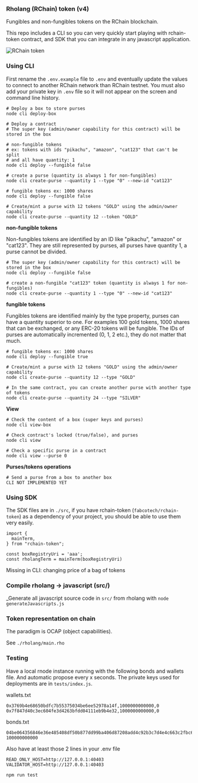 ### Rholang (RChain) token (v4)

Fungibles and non-fungibles tokens on the RChain blockchain.

This repo includes a CLI so you can very quickly start playing with rchain-token contract, and SDK that you can integrate in any javascript application.

![RChain token](https://i.ibb.co/qrnCwVp/rchaintoken.png)

### Using CLI

First rename the `.env.example` file to `.env` and eventually update the values to connect to another RChain network than RChain testnet. You must also add your private key in `.env` file so it will not appear on the screen and command line history.

```
# Deploy a box to store purses
node cli deploy-box

# Deploy a contract
# The super key (admin/owner capability for this contract) will be stored in the box

# non-fungible tokens
# ex: tokens with ids "pikachu", "amazon", "cat123" that can't be split
# and all have quantity: 1
node cli deploy --fungible false

# create a purse (quantity is always 1 for non-fungibles)
node cli create-purse --quantity 1 --type "0" --new-id "cat123"

# fungible tokens ex: 1000 shares
node cli deploy --fungible false

# Create/mint a purse with 12 tokens "GOLD" using the admin/owner capability
node cli create-purse --quantity 12 --token "GOLD"
```

**non-fungible tokens**

Non-fungibles tokens are identified by an ID like "pikachu", "amazon" or "cat123". They are still represented by purses, all purses have quantity 1, a purse cannot be divided.

```
# The super key (admin/owner capability for this contract) will be stored in the box
node cli deploy --fungible false

# create a non-fungible "cat123" token (quantity is always 1 for non-fungibles)
node cli create-purse --quantity 1 --type "0" --new-id "cat123"
```

**fungible tokens**

Fungibles tokens are identified mainly by the type property, purses can have a quantity superior to one. For examples 100 gold tokens, 1000 shares that can be exchanged, or any ERC-20 tokens will be fungible. The IDs of purses are automatically incremented (0, 1, 2 etc.), they do not matter that much.

```
# fungible tokens ex: 1000 shares
node cli deploy --fungible true

# Create/mint a purse with 12 tokens "GOLD" using the admin/owner capability
node cli create-purse --quantity 12 --type "GOLD"

# In the same contract, you can create another purse with another type of tokens
node cli create-purse --quantity 24 --type "SILVER"
```

**View**

```
# Check the content of a box (super keys and purses)
node cli view-box
```

```
# Check contract's locked (true/false), and purses
node cli view
```

```
# Check a specific purse in a contract
node cli view --purse 0
```

**Purses/tokens operations**

```
# Send a purse from a box to another box
CLI NOT IMPLEMENTED YET
```

### Using SDK

The SDK files are in `./src`, if you have rchain-token (`fabcotech/rchain-token`) as a dependency of your project, you should be able to use them very easily.

```
import {
  mainTerm,
} from "rchain-token";

const boxRegistryUri = 'aaa';
const rholangTerm = mainTerm(boxRegistryUri)
```

Missing in CLI: changing price of a bag of tokens

### Compile rholang -> javascript (src/)

\_Generate all javascript source code in `src/` from rholang with `node generateJavascripts.js`

### Token representation on chain

The paradigm is OCAP (object capabilities).

See `./rholang/main.rho`

### Testing

Have a local rnode instance running with the following bonds and wallets file. And automatic propose every x seconds. The private keys used for deployments are in `tests/index.js`.

wallets.txt

```
0x3769b4e68650bdfc7b55375034be6ee52978a14f,1000000000000,0
0x7f847d40c3ec604fe3d4263bfdd04111eb9b4e32,1000000000000,0
```

bonds.txt

```
04be064356846e36e485408df50b877dd99ba406d87208add4c92b3c7d4e4c663c2fbc6a1e6534c7e5c0aec00b26486fad1daf20079423b7c8ebffbbdff3682b58 100000000000
```

Also have at least those 2 lines in your .env file

```
READ_ONLY_HOST=http://127.0.0.1:40403
VALIDATOR_HOST=http://127.0.0.1:40403
```

`npm run test`

